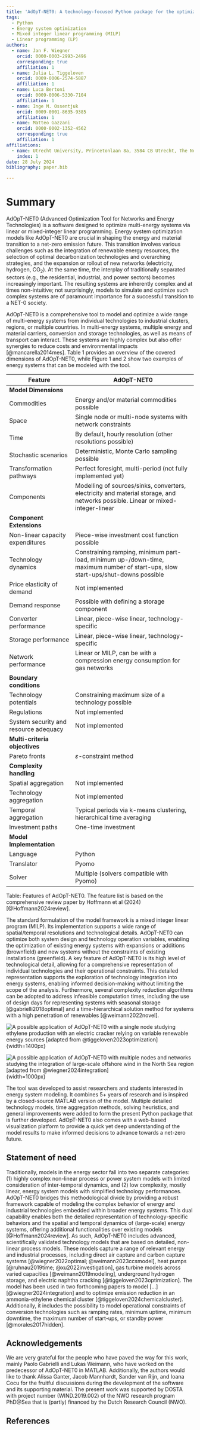 ```yaml
---
title: 'AdOpT-NET0: A technology-focused Python package for the optimization of multi-energy systems'
tags:
  - Python
  - Energy system optimization
  - Mixed integer linear programming (MILP)
  - Linear programming (LP)
authors:
  - name: Jan F. Wiegner
    orcid: 0000-0003-2993-2496
    corresponding: true
    affiliation: 1
  - name: Julia L. Tiggeloven
    orcid: 0009-0006-2574-5887
    affiliation: 1
  - name: Luca Bertoni
    orcid: 0009-0006-5330-7104
    affiliation: 1
  - name: Inge M. Ossentjuk
    orcid: 0009-0001-8635-9385
    affiliation: 1
  - name: Matteo Gazzani
    orcid: 0000-0002-1352-4562
    corresponding: true
    affiliation: 1
affiliations:
  - name: Utrecht University, Princetonlaan 8a, 3584 CB Utrecht, The Netherlands
    index: 1
date: 28 July 2024
bibliography: paper.bib

---
```


# Summary

AdOpT-NET0 (Advanced Optimization Tool for Networks and Energy Technologies) is a
software designed to optimize multi-energy systems via linear or mixed-integer linear
programming. Energy system optimization models like AdOpT-NET0 are crucial in shaping
the energy and material transition to a net-zero emission future. This transition
involves various challenges such as the integration of renewable energy resources, the
selection of optimal decarbonization technologies and overarching strategies, and the
expansion or rollout of new networks (electricity, hydrogen, CO<sub>2</sub>). At the same time, the
interplay of traditionally separated sectors (e.g., the residential, industrial, and
power sectors) becomes increasingly important. The resulting systems are inherently
complex and at times non-intuitive; not surprisingly, models to simulate and optimize
such complex systems are of paramount importance for a successful transition to a NET-0
society.

AdOpT-NET0 is a comprehensive tool to model and optimize a wide range of multi-energy
systems from individual technologies to industrial clusters, regions, or multiple
countries. In multi-energy systems, multiple energy and material carriers, conversion
and storage technologies, as well as means of transport can interact. These systems are
highly complex but also offer synergies to reduce costs and environmental impacts [@mancarella2014mes]. Table
1 provides an overview of the covered dimensions of AdOpT-NET0, while
Figure 1 and 2 show two examples of energy systems that can be modeled with the tool.

| **Feature**                                         | **AdOpT-NET0**                                                                                                                  |
|-----------------------------------------------------|---------------------------------------------------------------------------------------------------------------------------------|
| **Model Dimensions**                                |                                                                                                                                 |
| Commodities                                         | Energy and/or material commodities possible                                                                                     |
| Space                                               | Single node or multi-node systems with network constraints                                                                      |
| Time                                                | By default, hourly resolution (other resolutions possible)                                                                      |
| Stochastic scenarios                                | Deterministic, Monte Carlo sampling possible                                                                                    |
| Transformation pathways                             | Perfect foresight, multi-period (not fully implemented yet)                                                                     |
| Components                                          | Modelling of sources/sinks, converters, electricity and material storage, and networks possible. Linear or mixed-integer-linear |
| **Component Extensions**                            |                                                                                                                                 |
| Non-linear capacity expenditures                    | Piece-wise investment cost function possible                                                                                    |
| Technology dynamics                                 | Constraining ramping, minimum part-load, minimum up-/down-time, maximum number of start-ups, slow start-ups/shut-downs possible |
| Price elasticity of demand                          | Not implemented                                                                                                                 |
| Demand response                                     | Possible with defining a storage component                                                                                      |
| Converter performance                               | Linear, piece-wise linear, technology-specific                                                                                  |
| Storage performance                                 | Linear, piece-wise linear, technology-specific                                                                                  |
| Network performance                                 | Linear or MILP, can be with a compression energy consumption for gas networks                                                   |
| **Boundary conditions**                             |                                                                                                                                 |
| Technology potentials                               | Constraining maximum size of a technology possible                                                                              |
| Regulations                                         | Not implemented                                                                                                                 |
| System security and resource adequacy               | Not implemented                                                                                                                 |
| **Multi-criteria objectives**                       |                                                                                                                                 |
| Pareto fronts                                       | $\varepsilon$-constraint method                                                                                                 |
| **Complexity handling**                             |                                                                                                                                 |
| Spatial aggregation                                 | Not implemented                                                                                                                 |
| Technology aggregation                              | Not implemented                                                                                                                 |
| Temporal aggregation                                | Typical periods via k-means clustering, hierarchical time averaging                                                             |
| Investment paths                                    | One-time investment                                                                                                             |
| **Model Implementation**                            |                                                                                                                                 |
| Language                                            | Python                                                                                                                          |
| Translator                                          | Pyomo                                                                                                                           |
| Solver                                              | Multiple (solvers compatible with Pyomo)                                                                                        |

Table: Features of AdOpT-NET0. The feature list is based on the comprehensive review paper by Hoffmann et al (2024) [@Hoffmann2024review].

The standard formulation of the model framework is a mixed integer linear program (MILP). Its
implementation supports a wide range of spatial/temporal resolutions and technological
details. AdOpT-NET0 can optimize both system design and technology operation variables,
enabling the optimization of existing energy systems with expansions or additions 
(brownfield) and new systems without the constraints of existing installations 
(greenfield). A key feature of AdOpT-NET0 is its high level of technological detail, allowing 
for a comprehensive representation of individual technologies and their operational constraints. 
This detailed representation supports the exploration of technology integration into energy 
systems, enabling informed decision-making without limiting the scope of the analysis.
Furthermore, several complexity reduction algorithms can be adopted to address infeasible 
computation times, including the use of design days for representing systems with seasonal 
storage [@gabrielli2018optimal] and a time-hierarchical solution method for systems with 
a high penetration of renewables [@weimann2022novel].

![A possible application of AdOpT-NET0 with a single node studying ethylene production 
with an electric cracker relying on variable renewable energy sources 
[adapted from @tiggeloven2023optimization]](./Single_node.svg){width=1400px}

![A possible application of AdOpT-NET0 with multiple nodes and networks studying the 
integration of large-scale offshore wind in the North Sea region
[adapted from @wiegner2024integration]](./Multiple_nodes.svg){width=1000px}

The tool was developed to assist researchers and students interested in energy system
modeling. It combines 5+ years of research and is inspired by a closed-source MATLAB
version of the model. Multiple detailed technology models, time aggregation methods,
solving heuristics, and general improvements were added to form the present Python
package that is further developed. AdOpT-NET0 also comes with a web-based visualization
platform to provide a quick yet deep understanding of the model results to make informed
decisions to advance towards a net-zero future.

## Statement of need

Traditionally, models in the energy sector fall into two separate categories: (1) highly
complex non-linear process or power system models with limited consideration of
inter-temporal dynamics, and (2) low complexity, mostly linear, energy system models with
simplified technology performances. AdOpT-NET0 bridges this methodological divide by providing a 
robust framework capable of modeling the complex behavior of energy and industrial technologies 
embedded within broader energy systems. This dual capability enables both the detailed representation 
of technology-specific behaviors and the spatial and temporal dynamics of (large-scale) energy systems,
offering additional functionalities over existing models [@Hoffmann2024review].
As such, AdOpT-NET0 includes advanced, scientifically validated
technology models that are based on detailed, non-linear process models.
These models capture a range of relevant energy and industrial processes, 
including direct air capture and carbon capture systems [@wiegner2022optimal; @weimann2023ccsmodel], heat
pumps [@ruhnau2019time; @xu2022investigation], gas turbine models across varied capacities
[@weimann2019modeling], underground hydrogen storage, and electric naphtha
cracking [@tiggeloven2023optimization]. The model has been used in two forthcoming papers to model
[...] [@wiegner2024integration] and to optimize emission reduction in an ammonia-ethylene chemical 
cluster [@tiggeloven2024chemicalcluster]. Additionally, it includes the possibility to
model operational constraints of conversion technologies such as ramping rates, minimum
uptime, minimum downtime, the maximum number of start-ups, or standby
power [@morales2017hidden].


## Acknowledgements

We are very grateful for the people who have paved the way for this work, mainly Paolo
Gabrielli and Lukas Weimann, who have worked on the predecessor of AdOpT-NET0 in MATLAB.
Additionally, the authors would like to thank Alissa Ganter, Jacob Mannhardt, Sander
van Rijn, and Ioana Cocu for the fruitful discussions during the development of the 
software and its supporting material. The present work was supported by DOSTA with 
project number (WIND.2019.002) of the NWO research program PhD@Sea that is (partly) 
financed by the Dutch Research Council (NWO).

## References
